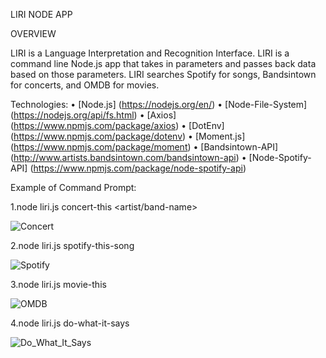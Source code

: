 
LIRI NODE APP

OVERVIEW

LIRI is a Language Interpretation and Recognition Interface. LIRI is a command line Node.js app that takes in parameters and passes back data based on those parameters. LIRI searches Spotify for songs, Bandsintown for concerts, and OMDB for movies.


Technologies:
•	[Node.js] (https://nodejs.org/en/)
•	[Node-File-System] (https://nodejs.org/api/fs.html)
•	[Axios] (https://www.npmjs.com/package/axios)
•	[DotEnv] (https://www.npmjs.com/package/dotenv)
•	[Moment.js] (https://www.npmjs.com/package/moment)
•	[Bandsintown-API] (http://www.artists.bandsintown.com/bandsintown-api)
•	[Node-Spotify-API] (https://www.npmjs.com/package/node-spotify-api)


Example of Command Prompt:

1.node liri.js concert-this <artist/band-name>

![Concert](https://1drv.ms/u/s!AnzIufOBwsm8gbB76sd8N6aK7RSQfg?e=qCytoC)

2.node liri.js spotify-this-song <song-name>

![Spotify](https://1drv.ms/u/s!AnzIufOBwsm8gbB6p4VSGAl-WJs43g?e=cmPNfU)
 
3.node liri.js movie-this <movie-name>

![OMDB](https://1drv.ms/u/s!AnzIufOBwsm8gbB8i_ZlhFgby99d6w?e=ng3iqA)

4.node liri.js do-what-it-says

![Do_What_It_Says](https://1drv.ms/u/s!AnzIufOBwsm8gbB9_FwqMgmnnel76w?e=TfXssn)
